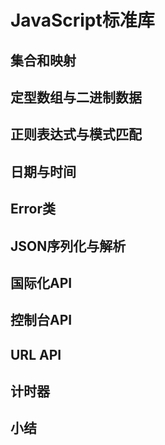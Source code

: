 # JavaScript标准库

## 集合和映射

## 定型数组与二进制数据

## 正则表达式与模式匹配

## 日期与时间

## Error类

## JSON序列化与解析

## 国际化API

## 控制台API

## URL API

## 计时器

## 小结